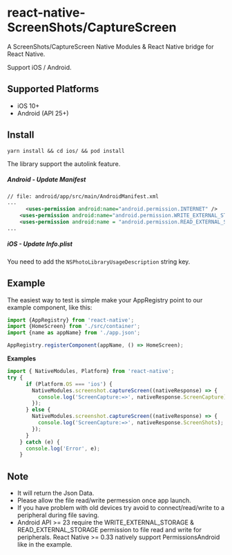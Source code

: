 # react-native-ScreenShots/CaptureScreen


A ScreenShots/CaptureScreen Native Modules & React Native bridge for React Native.

Support iOS / Android.


## Supported Platforms

- iOS 10+
- Android (API 25+)

## Install

```shell
yarn install && cd ios/ && pod install
```

The library support the autolink feature.

##### Android - Update Manifest

```xml
// file: android/app/src/main/AndroidManifest.xml
...
      <uses-permission android:name="android.permission.INTERNET" />
    <uses-permission android:name="android.permission.WRITE_EXTERNAL_STORAGE" />
    <uses-permission android:name = "android.permission.READ_EXTERNAL_STORAGE"/>
...
```

##### iOS - Update Info.plist

 You need to add the `NSPhotoLibraryUsageDescription` string key.


## Example

The easiest way to test is simple make your AppRegistry point to our example component, like this:

```javascript
import {AppRegistry} from 'react-native';
import {HomeScreen} from './src/container';
import {name as appName} from './app.json';

AppRegistry.registerComponent(appName, () => HomeScreen);
```

**Examples**

```js
import { NativeModules, Platform} from 'react-native';
try {
      if (Platform.OS === 'ios') {
        NativeModules.screenshot.captureScreen((nativeResponse) => {
          console.log('ScreenCapture:=>', nativeResponse.ScreenCapture);
        });
      } else {
        NativeModules.screenshot.captureScreen((nativeResponse) => {
          console.log('ScreenCapture:=>', nativeResponse.ScreenShots);
        });
      }
    } catch (e) {
      console.log('Error', e);
    }
```

## Note

- It will return the Json Data.
- Please allow the file read/write permession once app launch.
- If you have problem with old devices try avoid to connect/read/write to a peripheral during file saving.
- Android API >= 23 require the WRITE_EXTERNAL_STORAGE & READ_EXTERNAL_STORAGE permission to file read and write for peripherals. React Native >= 0.33 natively support PermissionsAndroid like in the example.


